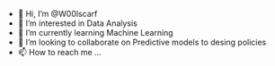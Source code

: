 - 👋 Hi, I’m @W00lscarf
- 👀 I’m interested in Data Analysis
- 🌱 I’m currently learning Machine Learning
- 💞️ I’m looking to collaborate on Predictive models to desing policies
- 📫 How to reach me ...

<!---
W00lscarf/W00lscarf is a ✨ special ✨ repository because its `README.md` (this file) appears on your GitHub profile.
You can click the Preview link to take a look at your changes.
--->
